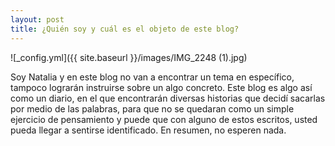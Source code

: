 ```yaml
---
layout: post
title: ¿Quién soy y cuál es el objeto de este blog?
---
```




![_config.yml]({{ site.baseurl }}/images/IMG_2248 (1).jpg)

Soy Natalia y en este blog no van a encontrar un tema en específico, tampoco lograrán instruirse sobre un algo concreto. Este blog es algo así como un diario, en el que encontrarán diversas historias que decidí sacarlas por medio de las palabras, para que no se quedaran como un simple ejercicio de pensamiento y puede que con alguno de estos escritos, usted pueda llegar a sentirse identificado. En resumen, no esperen nada.